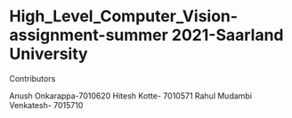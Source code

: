 # High_Level_Computer_Vision-assignment-summer 2021-Saarland University

Contributors


Anush Onkarappa-7010620
Hitesh Kotte- 7010571
Rahul Mudambi Venkatesh- 7015710
